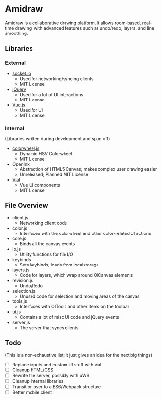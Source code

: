 # Amidraw

Amidraw is a collaborative drawing platform. It allows room-based, real-time
drawing, with advanced features such as undo/redo, layers, and line smoothing.

## Libraries
### External
- [socket.io](https://github.com/socketio/socket.io)
    - Used for networking/syncing clients
    - MIT License
- [jQuery](https://github.com/jquery/jquery)
    - Used for a lot of UI interactions
    - MIT License
- [Vue.js](https://github.com/MithrilJS/mithril.js)
    - Used for UI
    - MIT License

### Internal
(Libraries written during development and spun off)

- [colorwheel.js](https://github.com/McIntireEvan/colorwheel.js)
    - Dynamic HSV Colorwheel
    - MIT License
- [OpenInk](https://github.com/McIntireEvan/openink)
    - Abstraction of HTML5 Canvas; makes complex user drawing easier
    - Unreleased; Planned MIT License
- [Vial](https://github.com/McIntireEvan/vial)
    - Vue UI components
    - MIT License

## File Overview
- client.js
    - Networking client code
- color.js
    - Interfaces with the colorwheel and other color-related UI actions
- core.js
    - Binds all the canvas events
- io.js
    - Utility functions for file I/O
- keybinds
    - Sets keybinds; loads from localstorage
- layers.js
    - Code for layers, which wrap around OICanvas elements
- revision.js
    - Undo/Redo
- selection.js
    - Unused code for selection and moving areas of the canvas
- tools.js
    - Interfaces with OITools and other items on the toolbar
- ui.js
    - Contains a lot of misc UI code and jQuery events
- server.js
    - The server that syncs clients

## Todo
(This is a non-exhaustive list; it just gives an idea for the next big things)
- [ ] Replace inputs and custom UI stuff with vial
- [ ] Cleanup HTML/CSS
- [ ] Rewrite the server, possibly with uWS
- [ ] Cleanup internal libraries
- [ ] Transition over to a ES6/Webpack structure
- [ ] Better mobile client